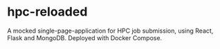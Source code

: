 # hpc-reloaded
A mocked single-page-application for HPC job submission, using React, Flask and MongoDB. Deployed with Docker Compose.

